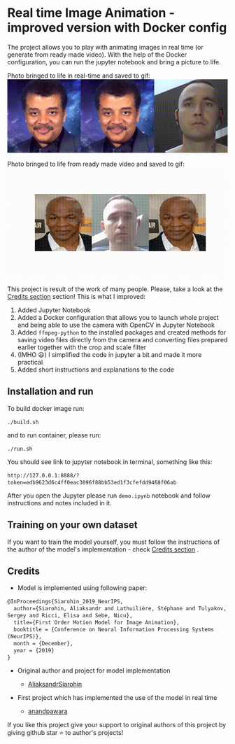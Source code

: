 # Real time Image Animation - improved version with Docker config
The project allows you to play with animating images in real time (or generate from ready made video). With the help of the Docker configuration, 
you can run the jupyter notebook and bring a picture to life.

Photo bringed to life in real-time and saved to gif: 
![Test1](git-assets/test.gif)

Photo bringed to life from ready made video and saved to gif: 
![Test1](git-assets/test2.gif)

This project is result of the work of many people. Please, take a look at the [Credits section](#credits) section!
This is what I improved:
1. Added Jupyter Notebook
2. Added a Docker configuration that allows you to launch whole project and being able to use the camera with OpenCV in Jupyter Notebook
3. Added `ffmpeg-python` to the installed packages and created methods for saving video files directly from the camera and converting files prepared earlier together with the crop and scale filter
4. (IMHO :smiley:) I simplified the code in jupyter a bit and made it more practical
5. Added short instructions and explanations to the code

## Installation and run

To build docker image run:
```
./build.sh
```
and to run container, please run:
```
./run.sh
```

You should see link to jupyter notebook in terminal, something like this:
```
http://127.0.0.1:8888/?token=edb9623d6c4ff0eac3096f88bb53ed1f3cfefdd9468f06ab
```
After you open the Jupyter please run `demo.ipynb` notebook and follow instructions and notes included in it.

## Training on your own dataset
If you want to train the model yourself, you must follow the instructions of the author of the model's implementation - check [Credits section](#credits) .

## Credits
- Model is implemented using following paper:

```
@InProceedings{Siarohin_2019_NeurIPS,
  author={Siarohin, Aliaksandr and Lathuilière, Stéphane and Tulyakov, Sergey and Ricci, Elisa and Sebe, Nicu},
  title={First Order Motion Model for Image Animation},
  booktitle = {Conference on Neural Information Processing Systems (NeurIPS)},
  month = {December},
  year = {2019}
}
```

- Original author and project for model implementation 
    * [AliaksandrSiarohin](https://github.com/AliaksandrSiarohin/first-order-model)


- First project which has implemented the use of the model in real time
    * [anandpawara](https://github.com/anandpawara/Real_Time_Image_Animation)

If you like this project give your support to original authors of this project by giving github star :star: to author's projects!


